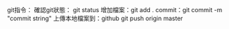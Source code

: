 git指令：
確認git狀態： git status
增加檔案：git add .
commit：git commit -m "commit string"
上傳本地檔案到：github git push origin master